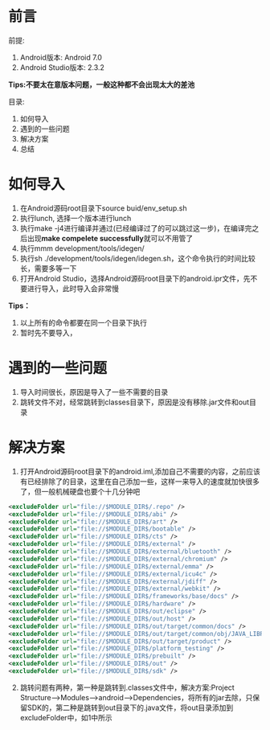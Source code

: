 # 前言
前提:
1. Android版本: Android 7.0
2. Android Studio版本: 2.3.2

**Tips:不要太在意版本问题，一般这种都不会出现太大的差池**

目录:
1. 如何导入
2. 遇到的一些问题
3. 解决方案
4. 总结

# 如何导入
1. 在Android源码root目录下source buid/env_setup.sh
2. 执行lunch, 选择一个版本进行lunch
3. 执行make -j4进行编译并通过(已经编译过了的可以跳过这一步)，在编译完之后出现**make compelete successfully**就可以不用管了
4. 执行mmm development/tools/idegen/
5. 执行sh ./development/tools/idegen/idegen.sh，这个命令执行的时间比较长，需要多等一下
6. 打开Android Studio，选择Android源码root目录下的android.ipr文件，先不要进行导入，此时导入会非常慢

**Tips：**
1. 以上所有的命令都要在同一个目录下执行
2. 暂时先不要导入，
# 遇到的一些问题
1. 导入时间很长，原因是导入了一些不需要的目录
2. 跳转文件不对，经常跳转到classes目录下，原因是没有移除.jar文件和out目录
# 解决方案
1. 打开Android源码root目录下的android.iml,添加自己不需要的内容，之前应该有已经排除了的目录，这里在自己添加一些，这样一来导入的速度就加快很多了，但一般机械硬盘也要个十几分钟吧
``` xml
<excludeFolder url="file://$MODULE_DIR$/.repo" />
<excludeFolder url="file://$MODULE_DIR$/abi" />
<excludeFolder url="file://$MODULE_DIR$/art" />
<excludeFolder url="file://$MODULE_DIR$/bootable" />
<excludeFolder url="file://$MODULE_DIR$/cts" />
<excludeFolder url="file://$MODULE_DIR$/external" />
<excludeFolder url="file://$MODULE_DIR$/external/bluetooth" />
<excludeFolder url="file://$MODULE_DIR$/external/chromium" />
<excludeFolder url="file://$MODULE_DIR$/external/emma" />
<excludeFolder url="file://$MODULE_DIR$/external/icu4c" />
<excludeFolder url="file://$MODULE_DIR$/external/jdiff" />
<excludeFolder url="file://$MODULE_DIR$/external/webkit" />
<excludeFolder url="file://$MODULE_DIR$/frameworks/base/docs" />
<excludeFolder url="file://$MODULE_DIR$/hardware" />
<excludeFolder url="file://$MODULE_DIR$/out/eclipse" />
<excludeFolder url="file://$MODULE_DIR$/out/host" />
<excludeFolder url="file://$MODULE_DIR$/out/target/common/docs" />
<excludeFolder url="file://$MODULE_DIR$/out/target/common/obj/JAVA_LIBRARIES/android_stubs_current_intermediates" />
<excludeFolder url="file://$MODULE_DIR$/out/target/product" />
<excludeFolder url="file://$MODULE_DIR$/platform_testing" />
<excludeFolder url="file://$MODULE_DIR$/prebuilt" />
<excludeFolder url="file://$MODULE_DIR$/out" />
<excludeFolder url="file://$MODULE_DIR$/sdk" />
```
2. 跳转问题有两种，第一种是跳转到.classes文件中，解决方案:Project Structure-->Modules-->android-->Dependencies，将所有的jar去除，只保留SDK的，第二种是跳转到out目录下的.java文件，将out目录添加到excludeFolder中，如1中所示